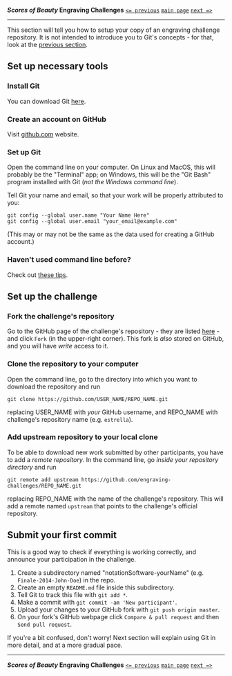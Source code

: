 **_Scores of Beauty_ Engraving Challenges**
[`<= previous`](2-version-control-intro.md)
[`main page`](README.md)
[`next =>`](4-learning-git.md)

-------------------------------------------

This section will tell you how to setup your copy of an engraving challenge repository.  It is not intended to introduce you to Git's concepts - for that, look at the [previous section](2-version-control-intro.md).


Set up necessary tools
----------------------

### Install Git

You can download Git [here](http://git-scm.com/downloads).


### Create an account on GitHub

Visit [github.com](http://github.com) website.


### Set up Git

Open the command line on your computer.  On Linux and MacOS, this will
probably be the "Terminal" app; on Windows, this will be the "Git Bash"
program installed with Git (_not the Windows command line_).

Tell Git your name and email, so that your work will be properly
attributed to you:

    git config --global user.name "Your Name Here"
    git config --global user.email "your_email@example.com"

(This may or may not be the same as the data used for creating a GitHub account.)

### Haven't used command line before?

Check out [these tips](using-command-line.md).



Set up the challenge
--------------------

### Fork the challenge's repository

Go to the GitHub page of the challenge's repository - they are listed [here](http://github.com/engraving-challenges) - and click `Fork` (in the upper-right corner).  This fork is *also* stored on GitHub, and you will have *write* access to it.


### Clone the repository to your computer

Open the command line, go to the directory into which you want to download the repository and run

    git clone https://github.com/USER_NAME/REPO_NAME.git

replacing USER_NAME with _your_ GitHub username, and REPO_NAME with challenge's repository name (e.g. `estrella`).


### Add upstream repository to your local clone

To be able to download new work submitted by other participants,
you have to add a _remote repository_.  In the command line, go
*inside your repository directory* and run

    git remote add upstream https://github.com/engraving-challenges/REPO_NAME.git

replacing REPO_NAME with the name of the challenge's repository.  This will add a remote named `upstream` that points to the challenge's official repository.



Submit your first commit
------------------------

This is a good way to check if everything is working correctly, and announce your participation in the challenge.

1. Create a subdirectory named "notationSoftware-yourName" (e.g. `Finale-2014-John-Doe`) in the repo.
2. Create an empty `README.md` file inside this subdirectory.
3. Tell Git to track this file with `git add *`.
4. Make a commit with `git commit -am 'New participant'`.
5. Upload your changes to your GitHub fork with `git push origin master`.
6. On your fork's GitHub webpage click `Compare & pull request` and then `Send pull request`.

If you're a bit confused, don't worry!  Next section will explain using Git in more detail, and at a more gradual pace.


-------------------------------------------
**_Scores of Beauty_ Engraving Challenges**
[`<= previous`](2-version-control-intro.md)
[`main page`](README.md)
[`next =>`](4-learning-git.md)
